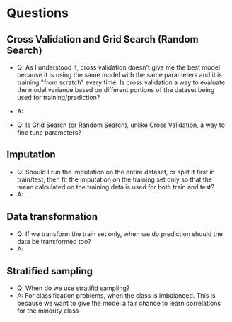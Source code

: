 # Questions

## Cross Validation and Grid Search (Random Search)
- Q: As I understood it, cross validation doesn't give me the best model because it is using the same model with the same parameters and it is training "from scratch" every time. Is cross validation a way to evaluate the model variance based on different portions of the dataset being used for training/prediction?
- A:

- Q: Is Grid Search (or Random Search), unlike Cross Validation, a way to fine tune parameters?

## Imputation

- Q: Should I run the imputation on the entire dataset, or split it first in train/test, then fit the imputation on the training set only so that the mean calculated on the training data is used for both train and test?
- A:

## Data transformation

- Q: If we transform the train set only, when we do prediction should the data be transformed too?
- A:

## Stratified sampling

- Q: When do we use stratifid sampling?
- A: For classification problems, when the class is imbalanced. This is because we want to give the model a fair chance to learn correlations for the minority class
